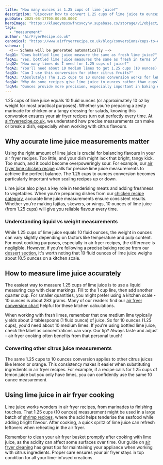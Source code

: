 ```yaml
---
title: "How many ounces is 1.25 cups of lime juice?"
description: "Discover how to convert 1.25 cups of lime juice to ounces for perfect air fryer recipes every time. Get the exact measurement now!"
pubDate: 2025-08-17T00:00:00.000Z
heroImage: "https://klueoymssxwfnxsvcyhv.supabase.co/storage/v1/object/public/Shmucket/how-many-ounces-is-1-25-cups-of-lime-juice.webp"
tags:
  - "measurement"
author: "AirFryerRecipe.co.uk"
canonical: "https://www.airfryerrecipe.co.uk/blog/conversions/cups-to-ounces/how-many-ounces-is-1-25-cups-of-lime-juice"
schema: |
  <!-- Schema will be generated automatically -->
faqQ1: "Does bottled lime juice measure the same as fresh lime juice?"
faqA1: "Yes, bottled lime juice measures the same as fresh in terms of volume - 1.25 cups equals 10 ounces for both. However, fresh lime juice often has brighter flavour. Some bottled varieties may be more concentrated, so it's worth checking the label and adjusting to taste."
faqQ2: "How many limes do I need for 1.25 cups of juice?"
faqA2: "You'll need about 10 medium limes to get 1.25 cups (10 ounces) of juice. Lime sizes vary, so it's good to have a few extra. Roll limes firmly on your counter before juicing to maximise yield. For large batches, consider using a citrus juicer."
faqQ3: "Can I use this conversion for other citrus fruits?"
faqA3: "Absolutely! The 1.25 cups to 10 ounces conversion works for lemon, orange, and grapefruit juice too. The density is similar enough for cooking purposes. This makes substituting citrus juices in air fryer recipes straightforward while maintaining the right liquid balance."
faqQ4: "Why do some recipes give lime juice in ounces rather than cups?"
faqA4: "Ounces provide more precision, especially important in baking or marinades where acidity affects texture. Some recipes specify weight ounces (about 10.5 oz for 1.25 cups) for absolute accuracy. For most air fryer cooking, the 10 fluid ounce measurement works perfectly."
---
```

<p>1.25 cups of lime juice equals 10 fluid ounces (or approximately 10 oz by weight for most practical purposes). Whether you're preparing a zesty marinade for chicken or a tangy dressing for salads, knowing this conversion ensures your air fryer recipes turn out perfectly every time. At <a href=https://www.airfryerrecipe.co.uk>airfryerrecipe.co.uk</a>, we understand how precise measurements can make or break a dish, especially when working with citrus flavours.</p>

<h2>Why accurate lime juice measurements matter</h2>
<p>Using the right amount of lime juice is crucial for balancing flavours in your air fryer recipes. Too little, and your dish might lack that bright, tangy kick. Too much, and it could become overpoweringly sour. For example, our <a href=https://www.airfryerrecipe.co.uk/recipes>air fryer lime chicken recipe</a> calls for precise lime juice measurements to achieve the perfect balance. The 1.25 cups to ounces conversion becomes particularly important when scaling recipes up or down.</p>
<p>Lime juice also plays a key role in tenderising meats and adding freshness to vegetables. When you're preparing dishes from our <a href=https://www.airfryerrecipe.co.uk/recipe-category/chicken>chicken recipe category</a>, accurate lime juice measurements ensure consistent results. Whether you're making fajitas, skewers, or wings, 10 ounces of lime juice (from 1.25 cups) will give you reliable flavour every time.</p>

<h3>Understanding liquid vs weight measurements</h3>
<p>While 1.25 cups of lime juice equals 10 fluid ounces, the weight in ounces can vary slightly depending on factors like temperature and pulp content. For most cooking purposes, especially in air fryer recipes, the difference is negligible. However, if you're following a precise baking recipe from our <a href=https://www.airfryerrecipe.co.uk/recipe-category/dessert>dessert section</a>, it's worth noting that 10 fluid ounces of lime juice weighs about 10.5 ounces on a kitchen scale.</p>

<h2>How to measure lime juice accurately</h2>
<p>The easiest way to measure 1.25 cups of lime juice is to use a liquid measuring cup with clear markings. Fill to the 1 cup line, then add another quarter cup. For smaller quantities, you might prefer using a kitchen scale - 10 ounces is about 283 grams. Many of our readers find our <a href=https://www.airfryerrecipe.co.uk/air-fryer-conversion-chart>air fryer conversion chart</a> helpful for these kitchen calculations.</p>
<p>When working with fresh limes, remember that one medium lime typically yields about 2 tablespoons (1 fluid ounce) of juice. So for 10 ounces (1.25 cups), you'd need about 10 medium limes. If you're using bottled lime juice, check the label as concentrations can vary. Our tip? Always taste and adjust - air fryer cooking often benefits from that personal touch!</p>

<h3>Converting other citrus juice measurements</h3>
<p>The same 1.25 cups to 10 ounces conversion applies to other citrus juices like lemon or orange. This consistency makes it easier when substituting ingredients in air fryer recipes. For example, if a recipe calls for 1.25 cups of lemon juice but you only have limes, you can confidently use the same 10 ounce measurement.</p>

<h2>Using lime juice in air fryer cooking</h2>
<p>Lime juice works wonders in air fryer recipes, from marinades to finishing touches. That 1.25 cups (10 ounces) measurement might be used in a large batch of <a href=https://www.airfryerrecipe.co.uk/recipe-category/shrimp>shrimp recipes</a>, where the acid helps tenderise the seafood while adding bright flavour. After cooking, a quick spritz of lime juice can refresh leftovers when reheating in the air fryer.</p>
<p>Remember to clean your air fryer basket promptly after cooking with lime juice, as the acidity can affect some surfaces over time. Our guide on <a href=https://www.airfryerrecipe.co.uk/air-fryer-cleaner>air fryer cleaning</a> has great tips for maintaining your appliance when working with citrus ingredients. Proper care ensures your air fryer stays in top condition for all your lime-infused creations.</p>
